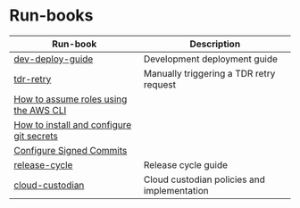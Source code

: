 # Run-books

| Run-book                                        | Description                             |
| ----------------------------------------------- | --------------------------------------- |
| [dev-deploy-guide](dev-deploy-guide/README.md)  | Development deployment guide            |
| [tdr-retry](tdr-retry/README.md)                | Manually triggering a TDR retry request |
| [How to assume roles using the AWS CLI](./how-to-assume-roles-using-AWS-CLI/README.md) |  |
| [How to install and configure git secrets](./how-to-install-git-secrets/README.md) |      |
| [Configure Signed Commits](./signed-commits/README.md) |                                  |
| [release-cycle](./release-cycle/README.md)      | Release cycle guide                     |
| [cloud-custodian](./cloudcustodian/README.md)   | Cloud custodian policies and implementation |